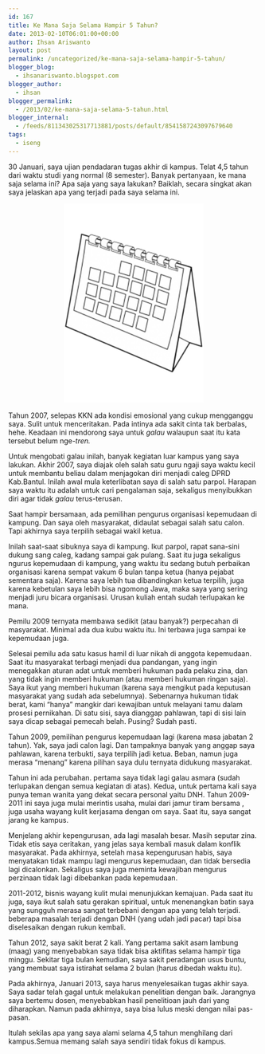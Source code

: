 ```yaml
---
id: 167
title: Ke Mana Saja Selama Hampir 5 Tahun?
date: 2013-02-10T06:01:00+00:00
author: Ihsan Ariswanto
layout: post
permalink: /uncategorized/ke-mana-saja-selama-hampir-5-tahun/
blogger_blog:
  - ihsanariswanto.blogspot.com
blogger_author:
  - ihsan
blogger_permalink:
  - /2013/02/ke-mana-saja-selama-5-tahun.html
blogger_internal:
  - /feeds/811343025317713881/posts/default/8541587243097679640
tags:
  - iseng
---
```

30 Januari, saya ujian pendadaran tugas akhir di kampus. Telat 4,5 tahun dari waktu studi yang normal (8 semester). Banyak pertanyaan, ke mana saja selama ini? Apa saja yang saya lakukan? Baiklah, secara singkat akan saya jelaskan apa yang terjadi pada saya selama ini.

<div style="clear: both; text-align: center;">
  <a href="/wp-content/uploads/2013/02/Calendrier.svg_.png" style="margin-left: 1em; margin-right: 1em;"><img border="0" height="400" src="/wp-content/uploads/2013/02/Calendrier.svg_-211x300.png" width="280" /></a>
</div>

<a name='more'></a>

Tahun 2007, selepas KKN ada kondisi emosional yang cukup mengganggu saya. Sulit untuk menceritakan. Pada intinya ada sakit cinta tak berbalas, hehe. Keadaan ini mendorong saya untuk _galau_ walaupun saat itu kata tersebut belum nge-_tren._

Untuk mengobati galau inilah, banyak kegiatan luar kampus yang saya lakukan. Akhir 2007, saya diajak oleh salah satu guru ngaji saya waktu kecil untuk membantu beliau dalam menjagokan diri menjadi caleg DPRD Kab.Bantul. Inilah awal mula keterlibatan saya di salah satu parpol. Harapan saya waktu itu adalah untuk cari pengalaman saja, sekaligus menyibukkan diri agar tidak _galau_ terus-terusan.

Saat hampir bersamaan, ada pemilihan pengurus organisasi kepemudaan di kampung. Dan saya oleh masyarakat, didaulat sebagai salah satu calon. Tapi akhirnya saya terpilih sebagai wakil ketua.

Inilah saat-saat sibuknya saya di kampung. Ikut parpol, rapat sana-sini dukung sang caleg, kadang sampai gak pulang. Saat itu juga sekaligus ngurus kepemudaan di kampung, yang waktu itu sedang butuh perbaikan organisasi karena sempat vakum 6 bulan tanpa ketua (hanya pejabat sementara saja). Karena saya lebih tua dibandingkan ketua terpilih, juga karena kebetulan saya lebih bisa ngomong Jawa, maka saya yang sering menjadi juru bicara organisasi. Urusan kuliah entah sudah terlupakan ke mana.

Pemilu 2009 ternyata membawa sedikit (atau banyak?) perpecahan di masyarakat. Minimal ada dua kubu waktu itu. Ini terbawa juga sampai ke kepemudaan juga.

Selesai pemilu ada satu kasus hamil di luar nikah di anggota kepemudaan. Saat itu masyarakat terbagi menjadi dua pandangan, yang ingin menegakkan aturan adat untuk memberi hukuman pada pelaku zina, dan yang tidak ingin memberi hukuman (atau memberi hukuman ringan saja). Saya ikut yang memberi hukuman (karena saya mengikut pada keputusan masyarakat yang sudah ada sebelumnya). Sebenarnya hukuman tidak berat, kami &#8220;hanya&#8221; mangkir dari kewajiban untuk melayani tamu dalam prosesi pernikahan. Di satu sisi, saya dianggap pahlawan, tapi di sisi lain saya dicap sebagai pemecah belah. Pusing? Sudah pasti.

Tahun 2009, pemilihan pengurus kepemudaan lagi (karena masa jabatan 2 tahun). Yak, saya jadi calon lagi. Dan tampaknya banyak yang anggap saya pahlawan, karena terbukti, saya terpilih jadi ketua. Beban, namun juga merasa &#8220;menang&#8221; karena pilihan saya dulu ternyata didukung masyarakat.

Tahun ini ada perubahan. pertama saya tidak lagi galau asmara (sudah terlupakan dengan semua kegiatan di atas). Kedua, untuk pertama kali saya punya teman wanita yang dekat secara personal yaitu DNH. Tahun 2009-2011 ini saya juga mulai merintis usaha, mulai dari jamur tiram bersama&nbsp;, juga usaha wayang kulit kerjasama dengan om saya. Saat itu, saya sangat jarang ke kampus. 

Menjelang akhir kepengurusan, ada lagi masalah besar. Masih seputar zina. Tidak etis saya ceritakan, yang jelas saya kembali masuk dalam konflik masyarakat. Pada akhirnya, setelah masa kepengurusan habis, saya menyatakan tidak mampu lagi mengurus kepemudaan, dan tidak bersedia lagi dicalonkan. Sekaligus saya juga meminta kewajiban mengurus perzinaan tidak lagi dibebankan pada kepemudaan.

2011-2012, bisnis wayang kulit mulai menunjukkan kemajuan. Pada saat itu juga, saya ikut salah satu gerakan spiritual, untuk menenangkan batin saya yang sungguh merasa sangat terbebani dengan apa yang telah terjadi. beberapa masalah terjadi dengan DNH (yang udah jadi pacar) tapi bisa diselesaikan dengan rukun kembali.

Tahun 2012, saya sakit berat 2 kali. Yang pertama sakit asam lambung (maag) yang menyebabkan saya tidak bisa aktifitas selama hampir tiga minggu. Sekitar tiga bulan kemudian, saya sakit peradangan usus buntu, yang membuat saya istirahat selama 2 bulan (harus dibedah waktu itu).

Pada akhirnya, Januari 2013, saya harus menyelesaikan tugas akhir saya. Saya sadar telah gagal untuk melakukan penelitian dengan baik. Jarangnya saya bertemu dosen, menyebabkan hasil penelitioan jauh dari yang diharapkan. Namun pada akhirnya, saya bisa lulus meski dengan nilai pas-pasan.

Itulah sekilas apa yang saya alami selama 4,5 tahun menghilang dari kampus.Semua memang salah saya sendiri tidak fokus di kampus.